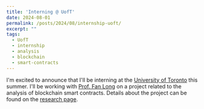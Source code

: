 ```yaml
---
title: 'Interning @ UofT'
date: 2024-08-01
permalink: /posts/2024/08/internship-uoft/
excerpt: ""
tags:
  - UofT
  - internship
  - analysis
  - blockchain
  - smart-contracts
---
```


I'm excited to announce that I'll be interning at the [University of Toronto](https://www.utoronto.ca) this summer. I'll be working with [Prof. Fan Long](https://www.cs.toronto.edu/~fanl/) on a project related to the analysis of blockchain smart contracts. Details about the project can be found on the [research page](/research/heimdall/).

